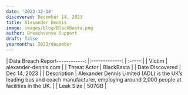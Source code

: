 ```yaml
---
date: '2023-12-14'
discovered: December 14, 2023
title: Alexander Dennis
image: images/blog/BlackBasta.png
author: Breachsense Support
draft: false
yearmonths: 2023/december
---
```


| Data Breach Report------------:     |:-------------:    | :-----:|
| Victim      | alexander-dennis.com      | 
| Threat Actor      | BlackBasta      | 
| Date Discovered      | Dec 14, 2023      | 
| Description      | Alexander Dennis Limited (ADL) is the UK’s leading bus and coach manufacturer, employing around 2,000 people at facilities in the UK.      | 
| Leak Size      | 507GB      | 

